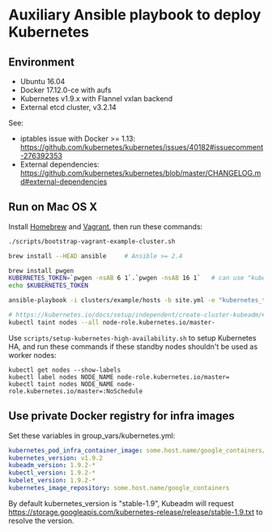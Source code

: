 # Auxiliary Ansible playbook to deploy Kubernetes

## Environment

* Ubuntu 16.04
* Docker 17.12.0-ce with aufs
* Kubernetes v1.9.x with Flannel vxlan backend
* External etcd cluster, v3.2.14

See:

* iptables issue with Docker >= 1.13: https://github.com/kubernetes/kubernetes/issues/40182#issuecomment-276392353
* External dependencies: https://github.com/kubernetes/kubernetes/blob/master/CHANGELOG.md#external-dependencies

## Run on Mac OS X

Install [Homebrew](https://brew.sh) and [Vagrant](https://www.vagrantup.com/), then run these commands:

```sh
./scripts/bootstrap-vagrant-example-cluster.sh

brew install --HEAD ansible     # Ansible >= 2.4

brew install pwgen
KUBERNETES_TOKEN=`pwgen -nsAB 6 1`.`pwgen -nsAB 16 1`   # can use "kubeadm token generate" instead
echo $KUBERNETES_TOKEN

ansible-playbook -i clusters/example/hosts -b site.yml -e "kubernetes_token=$KUBERNETES_TOKEN"

# https://kubernetes.io/docs/setup/independent/create-cluster-kubeadm/#master-isolation
kubectl taint nodes --all node-role.kubernetes.io/master-
```

Use `scripts/setup-kubernetes-high-availability.sh` to setup Kubernetes HA, and run these commands
if these standby nodes shouldn't be used as worker nodes:

```
kubectl get nodes --show-labels
kubectl label nodes NODE_NAME node-role.kubernetes.io/master=
kubectl taint nodes NODE_NAME node-role.kubernetes.io/master=:NoSchedule
```

## Use private Docker registry for infra images

Set these variables in group\_vars/kubernetes.yml:

```yaml
kubernetes_pod_infra_container_image: some.host.name/google_containers/pause-amd64:3.0
kubernetes_version: v1.9.2
kubeadm_version: 1.9.2-*
kubectl_version: 1.9.2-*
kubelet_version: 1.9.2-*
kubernetes_image_repository: some.host.name/google_containers
```

By default kubernetes\_version is "stable-1.9", Kubeadm will request
https://storage.googleapis.com/kubernetes-release/release/stable-1.9.txt to
resolve the version.
